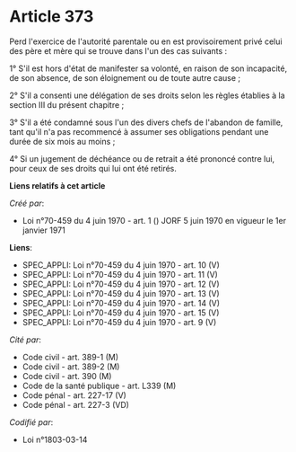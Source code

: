 # Article 373

Perd l'exercice de l'autorité parentale ou en est provisoirement privé celui des père et mère qui se trouve dans l'un des cas
suivants :

1° S'il est hors d'état de manifester sa volonté, en raison de son incapacité, de son absence, de son éloignement ou de toute
autre cause ;

2° S'il a consenti une délégation de ses droits selon les règles établies à la section III du présent chapitre ;

3° S'il a été condamné sous l'un des divers chefs de l'abandon de famille, tant qu'il n'a pas recommencé à assumer ses
obligations pendant une durée de six mois au moins ;

4° Si un jugement de déchéance ou de retrait a été prononcé contre lui, pour ceux de ses droits qui lui ont été retirés.

**Liens relatifs à cet article**

_Créé par_:

  - Loi n°70-459 du 4 juin 1970 - art. 1 () JORF 5 juin 1970 en vigueur le 1er janvier 1971

**Liens**:

  - SPEC_APPLI: Loi n°70-459 du 4 juin 1970 - art. 10 (V)
  - SPEC_APPLI: Loi n°70-459 du 4 juin 1970 - art. 11 (V)
  - SPEC_APPLI: Loi n°70-459 du 4 juin 1970 - art. 12 (V)
  - SPEC_APPLI: Loi n°70-459 du 4 juin 1970 - art. 13 (V)
  - SPEC_APPLI: Loi n°70-459 du 4 juin 1970 - art. 14 (V)
  - SPEC_APPLI: Loi n°70-459 du 4 juin 1970 - art. 15 (V)
  - SPEC_APPLI: Loi n°70-459 du 4 juin 1970 - art. 9 (V)

_Cité par_:

  - Code civil - art. 389-1 (M)
  - Code civil - art. 389-2 (M)
  - Code civil - art. 390 (M)
  - Code de la santé publique - art. L339 (M)
  - Code pénal - art. 227-17 (V)
  - Code pénal - art. 227-3 (VD)

_Codifié par_:

  - Loi n°1803-03-14
